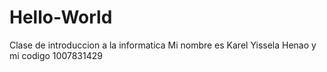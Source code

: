 # Hello-World
Clase de introduccion a la informatica
Mi nombre es Karel Yissela Henao y mi codigo 1007831429
